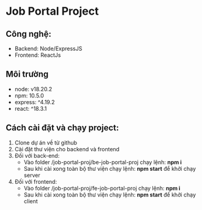 # Job Portal Project

## Công nghệ:
- Backend: Node/ExpressJS
- Frontend: ReactJs

## Môi trường
- node: v18.20.2
- npm: 10.5.0
- express: ^4.19.2
- react: ^18.3.1

## Cách cài đặt và chạy project:
1. Clone dự án về từ github
2. Cài đặt thư viện cho backend và frontend
3. Đối với back-end:
   - Vào folder /job-portal-proj/be-job-portal-proj chạy lệnh: **npm i**
   - Sau khi cài xong toàn bộ thư viện chạy lệnh: **npm start** để khởi chạy server
5. Đối với frontend:
   - Vào folder /job-portal-proj/fe-job-portal-proj chạy lệnh: **npm i**
   - Sau khi cài xong toàn bộ thư viện chạy lệnh: **npm start** để khởi chạy client